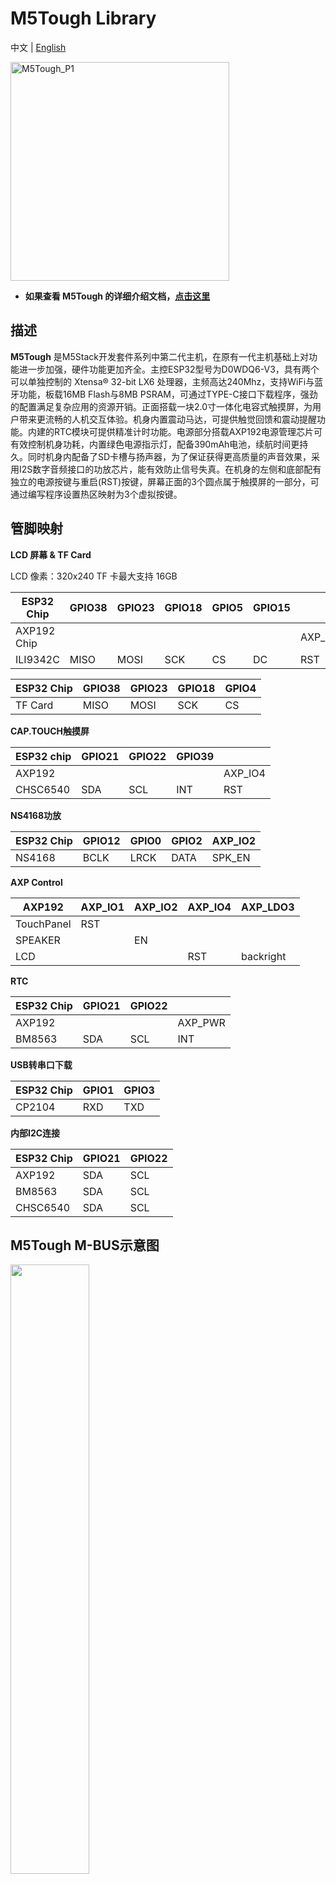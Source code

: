 # M5Tough Library

中文 | [English](README.md)

<img src="https://static-cdn.m5stack.com/resource/docs/static/assets/img/product_pics/core/tough/tough_01.webp" alt="M5Tough_P1" width="350" height="350">

* **如果查看 M5Tough 的详细介绍文档，[点击这里](https://docs.m5stack.com/zh_CN/core/tough)**

<!-- * **如果想要购买 M5Tough 的话，[点击这里](https://item.taobao.com/item.htm?spm=a1z10.5-c-s.w4002-22404213529.29.5ada1d91KUL15v&id=623449145184)** -->

## 描述

**M5Tough** 是M5Stack开发套件系列中第二代主机，在原有一代主机基础上对功能进一步加强，硬件功能更加齐全。主控ESP32型号为D0WDQ6-V3，具有两个可以单独控制的 Xtensa® 32-bit LX6 处理器，主频高达240Mhz，支持WiFi与蓝牙功能，板载16MB Flash与8MB PSRAM，可通过TYPE-C接口下载程序，强劲的配置满足复杂应用的资源开销。正面搭载一块2.0寸一体化电容式触摸屏，为用户带来更流畅的人机交互体验。机身内置震动马达，可提供触觉回馈和震动提醒功能。内建的RTC模块可提供精准计时功能。电源部分搭载AXP192电源管理芯片可有效控制机身功耗，内置绿色电源指示灯，配备390mAh电池，续航时间更持久。同时机身内配备了SD卡槽与扬声器，为了保证获得更高质量的声音效果，采用I2S数字音频接口的功放芯片，能有效防止信号失真。在机身的左侧和底部配有独立的电源按键与重启(RST)按键，屏幕正面的3个圆点属于触摸屏的一部分，可通过编写程序设置热区映射为3个虚拟按键。

## 管脚映射

**LCD 屏幕 & TF Card**

LCD 像素：320x240
TF 卡最大支持 16GB

| ESP32 Chip  | GPIO38 | GPIO23 | GPIO18 | GPIO5 | GPIO15 |          |           |           |
| ----------- | ------ | ------ | ------ | ----- | ------ | -------- | --------- | --------- |
| AXP192 Chip |        |        |        |       |        | AXP\_IO4 | AXP\_LDO3 | AXP\_LDO2 |
| ILI9342C    | MISO   | MOSI   | SCK    | CS    | DC     | RST      | BL        | PWR       |


| ESP32 Chip | GPIO38 | GPIO23 | GPIO18 | GPIO4 |
| ---------- | ------ | ------ | ------ | ----- |
| TF Card    | MISO   | MOSI   | SCK    | CS    |

**CAP.TOUCH触摸屏**

| ESP32 chip | GPIO21 | GPIO22 | GPIO39 |          |
| ---------- | ------ | ------ | ------ | -------- |
| AXP192     |        |        |        | AXP\_IO4 |
| CHSC6540   | SDA    | SCL    | INT    | RST      |


**NS4168功放**

| ESP32 Chip | GPIO12 | GPIO0 | GPIO2 | AXP\_IO2 |
| ---------- | ------ | ----- | ----- | -------- |
| NS4168     | BCLK   | LRCK  | DATA  | SPK\_EN  |


**AXP Control**

| AXP192     | AXP\_IO1 | AXP\_IO2 | AXP\_IO4 | AXP\_LDO3 |
| ---------- | -------- | -------- | -------- | --------- |
| TouchPanel | RST      |          |          |           |
| SPEAKER    |          | EN       |          |           |
| LCD        |          |          | RST      | backright |


**RTC**

| ESP32 Chip | GPIO21 | GPIO22 |          |
| ---------- | ------ | ------ | -------- |
| AXP192     |        |        | AXP\_PWR |
| BM8563     | SDA    | SCL    | INT      |


**USB转串口下载**

| ESP32 Chip | GPIO1 | GPIO3 |
| ---------- | ----- | ----- |
| CP2104     | RXD   | TXD   |


**内部I2C连接**

| ESP32 Chip | GPIO21 | GPIO22 |
| ---------- | ------ | ------ |
| AXP192     | SDA    | SCL    |
| BM8563     | SDA    | SCL    |
| CHSC6540   | SDA    | SCL    |

## M5Tough M-BUS示意图

<img src="https://static-cdn.m5stack.com/resource/docs/static/assets/img/product_pics/core/core2/core2_mbus.webp" width = "50%">

## M5Tough 端口说明

| PORT           | PIN    | Note: |
| -------------- | ------ | ----- |
| PORT\-A\(Red\) | G32/33 | I2C   |

## 更多信息

[产品文档](https://docs.m5stack.com/zh_CN/core/tough)
